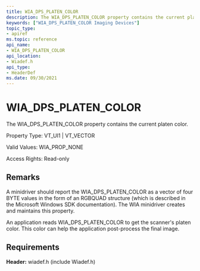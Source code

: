 ```yaml
---
title: WIA_DPS_PLATEN_COLOR
description: The WIA_DPS_PLATEN_COLOR property contains the current platen color.
keywords: ["WIA_DPS_PLATEN_COLOR Imaging Devices"]
topic_type:
- apiref
ms.topic: reference
api_name:
- WIA_DPS_PLATEN_COLOR
api_location:
- Wiadef.h
api_type:
- HeaderDef
ms.date: 09/30/2021
---
```


# WIA_DPS_PLATEN_COLOR

The WIA_DPS_PLATEN_COLOR property contains the current platen color.

Property Type: VT_UI1 | VT_VECTOR

Valid Values: WIA_PROP_NONE

Access Rights: Read-only

## Remarks

A minidriver should report the WIA_DPS_PLATEN_COLOR as a vector of four BYTE values in the form of an RGBQUAD structure (which is described in the Microsoft Windows SDK documentation). The WIA minidriver creates and maintains this property.

An application reads WIA_DPS_PLATEN_COLOR to get the scanner's platen color. This color can help the application post-process the final image.

## Requirements

**Header:** wiadef.h (include Wiadef.h)
